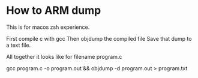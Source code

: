 # How to ARM dump

This is for macos zsh experience.

First compile c with gcc
Then objdump the compiled file
Save that dump to a text file.

All together it looks like for filename program.c

gcc program.c -o program.out && objdump -d program.out > program.txt
